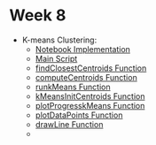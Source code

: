 # Week 8

- K-means Clustering:
  - [Notebook Implementation]()
  - [Main Script](k-mean.m)
  - [findClosestCentroids Function](findClosestCentroids.m)
  - [computeCentroids Function](computeCentroids.m)
  - [runkMeans Function](runkMeans.m)
  - [kMeansInitCentroids Function](kMeansInitCentroids.m)
  - [plotProgresskMeans Function](plotProgresskMeans.m)
  - [plotDataPoints Function](plotDataPoints.m)
  - [drawLine Function](drawLine.m)
  - []()
